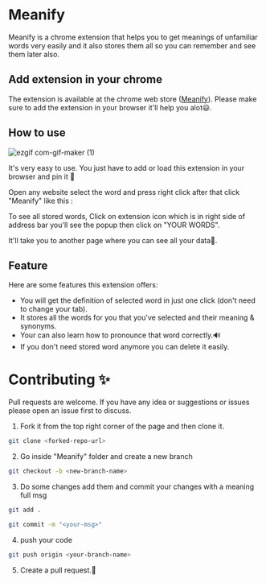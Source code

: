 # Meanify 

Meanify is a chrome extension that helps you to get meanings of unfamiliar words very easily and it also stores them all so you can remember and see them later also.

## Add extension in your chrome

The extension is available at the chrome web store ([Meanify](https://microsoftedge.microsoft.com/addons/detail/meanify/dljdcindnbidjlkapliihhdigmgbbomo?hl=en-US)). Please make sure to add the extension in your browser it'll help you alot😃.

## How to use

![ezgif com-gif-maker (1)](https://user-images.githubusercontent.com/76878117/142830518-ac842037-e5c4-481e-8f74-1946e1ee2027.gif)

It's very easy to use. You just have to add or load this extension in your browser and pin it 📌

Open any website select the word and press right click after that click "Meanify" like this :

To see all stored words, Click on extension icon which is in right side of address bar you'll see the popup then click on "YOUR WORDS".

It'll take you to another page where you can see all your data📕.

## Feature

Here are some features this extension offers:
<ul>
  <li>You will get the definition of selected word in just one click (don't need to change your tab).</li>
  <li>It stores all the words for you that you've selected and their meaning & synonyms.</li>
  <li>Your can also learn how to pronounce that word correctly.🔊</li>
  <li>If you don't need stored word anymore you can delete it easily.</li>
</ul>

# Contributing ✨

Pull requests are welcome. If you have any idea or suggestions or issues please open an issue first to discuss.

1) Fork it from the top right corner of the page and then clone it.
```bash
git clone <forked-repo-url>
```

2) Go inside "Meanify" folder and create a new branch
```bash
git checkout -b <new-branch-name>
```

3) Do some changes add them and commit your changes with a meaning full msg
 ```bash
git add .
```
```bash
git commit -m "<your-msg>"
```

4) push your code
```bash
git push origin <your-branch-name>
```

5) Create a pull request.🥳
